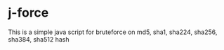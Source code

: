 # j-force
This is a simple java script for bruteforce on md5, sha1, sha224, sha256, sha384, sha512 hash
